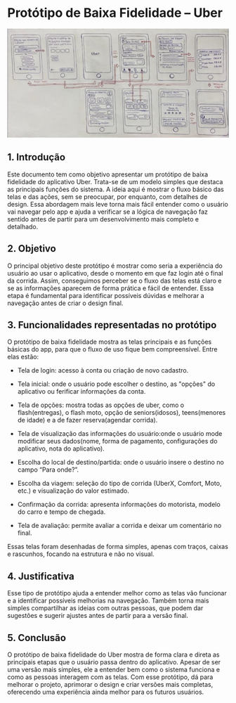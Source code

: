 # Protótipo de Baixa Fidelidade – Uber 

![Prototipo-Baixa](assets/prototipobaixa.png)

## 1. Introdução 

Este documento tem como objetivo apresentar um protótipo de baixa fidelidade do aplicativo Uber. Trata-se de um modelo simples que destaca as principais funções do sistema. A ideia aqui é mostrar o fluxo básico das telas e das ações, sem se preocupar, por enquanto, com detalhes de design. Essa abordagem mais leve torna mais fácil entender como o usuário vai navegar pelo app e ajuda a verificar se a lógica de navegação faz sentido antes de partir para um desenvolvimento mais completo e detalhado. 

## 2. Objetivo 

O principal objetivo deste protótipo é mostrar como seria a experiência do usuário ao usar o aplicativo, desde o momento em que faz login até o final da corrida. Assim, conseguimos perceber se o fluxo das telas está claro e se as informações aparecem de forma prática e fácil de entender. Essa etapa é fundamental para identificar possíveis dúvidas e melhorar a navegação antes de criar o design final. 

## 3. Funcionalidades representadas no protótipo 

O protótipo de baixa fidelidade mostra as telas principais e as funções básicas do app, para que o fluxo de uso fique bem compreensível. Entre elas estão: 

* Tela de login: acesso à conta ou criação de novo cadastro. 

* Tela inicial: onde o usuário pode escolher o destino, as "opções" do aplicativo ou ferificar informações da conta. 

* Tela de opções: mostra todas as opções de uber, como o flash(entregas), o flash moto, opção de seniors(idosos), teens(menores de idade) e a de fazer reserva(agendar corrida).

* Tela de visualização das informações do usuário:onde o usuário mode modificar seus dados(nome, forma de pagamento, configurações do aplicativo, nota do aplicativo).

* Escolha do local de destino/partida: onde o usuário insere o destino no campo “Para onde?”.


* Escolha da viagem: seleção do tipo de corrida (UberX, Comfort, Moto, etc.) e visualização do valor estimado. 

* Confirmação da corrida: apresenta informações do motorista, modelo do carro e tempo de chegada.  

* Tela de avaliação: permite avaliar a corrida e deixar um comentário no final. 

Essas telas foram desenhadas de forma simples, apenas com traços, caixas e rascunhos, focando na estrutura e não no visual. 

## 4. Justificativa 

Esse tipo de protótipo ajuda a entender melhor como as telas vão funcionar e a identificar possíveis melhorias na navegação. Também torna mais simples compartilhar as ideias com outras pessoas, que podem dar sugestões e sugerir ajustes antes de partir para a versão final. 

## 5. Conclusão 

O protótipo de baixa fidelidade do Uber mostra de forma clara e direta as principais etapas que o usuário passa dentro do aplicativo. Apesar de ser uma versão mais simples, ele a entender bem como o sistema funciona e como as pessoas interagem com as telas. Com esse protótipo, dá para melhorar o projeto, aprimorar o design e criar versões mais completas, oferecendo uma experiência ainda melhor para os futuros usuários. 

